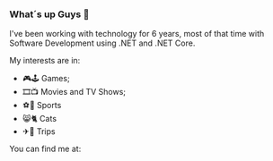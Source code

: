 ### What´s up Guys 👋

I've been working with technology for 6 years, most of that time with Software Development using .NET and .NET Core.

My interests are in:

- 🎮🕹 Games;
- 🎞📺 Movies and TV Shows;
- ⚽🏈 Sports
- 😸🐈 Cats
- ✈🚗 Trips

You can find me at:


